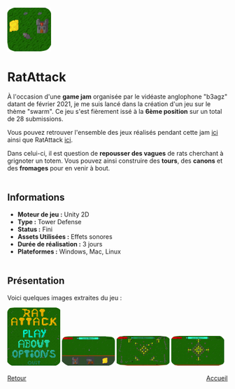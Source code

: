 <a href="https://mcdown.itch.io/ratattack"> <img src="./Images/RatAttackLogo.png" alt="RatAttack Logo" width="100" height="100"></a>

# RatAttack

  À l'occasion d'une **game jam** organisée par le vidéaste anglophone "b3agz" datant de février 2021, je me suis lancé dans la création d'un jeu sur le thème "swarm". Ce jeu s'est fièrement issé à la **6ème position** sur un total de 28 submissions.
  
  Vous pouvez retrouver l'ensemble des jeux réalisés pendant cette jam [ici](https://itch.io/jam/b3agz-jam/results) ainsi que RatAttack [ici](https://mcdown.itch.io/ratattack).
  
  Dans celui-ci, il est question de **repousser des vagues** de rats cherchant à grignoter un totem. Vous pouvez ainsi construire des **tours**, des **canons** et des **fromages** pour en venir à bout.
<br><br>

## Informations
- **Moteur de jeu :** Unity 2D
- **Type :** Tower Defense
- **Status :** Fini
- **Assets Utilisées :** Effets sonores
- **Durée de réalisation :** 3 jours
- **Plateformes :** Windows, Mac, Linux
<br><br>

## Présentation
  Voici quelques images extraites du jeu :
  <div style="justify-content: center;">
    <img src="./Images/RatAttack_2.png" alt="Image 1" style="width: 24%;">
    <img src="./Images/RatAttack_3.png" alt="Image 2" style="width: 24%;">
    <img src="./Images/RatAttack_4.png" alt="Image 3" style="width: 24%;">
    <img src="./Images/RatAttack_5.png" alt="Image 4" style="width: 24%;">
  </div>
<br>

<div style="display: flex; justify-content: space-between;">
    <div><a href="./soulinthecastle.html">Retour</a></div>
    <div><a href="./index.html">Accueil</a></div>
</div>
